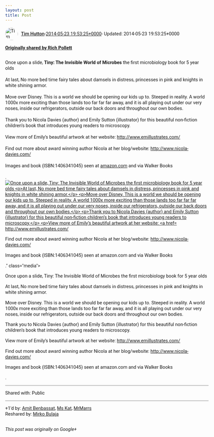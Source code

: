 ```yaml
---
layout: post
title: Post
---
```


<html><head><meta charset="utf-8"><title>Google+ post</title><style>body {font: 11pt Roboto, Arial, sans-serif; max-width: 640px; margin: 24px;}.author-photo {border-radius: 50%; margin-right: 10px; width: 40px;}.author {font-weight: 500;}.main-content {margin: 15px 0 15px;}.post-title {font-weight: bold;}.location {display: block; margin-top: 15px;}.location img {float: left; margin-right: 5px; width: 20px;}.media-link {display: inline-block; max-width: 100%; vertical-align: top;}.media-link p {margin-top: 5px; max-height: 4em; overflow: scroll;}.media {max-height: 100vh; max-width: 100%;}.video-placeholder {background: black; display: flex; height: 300px; max-width: 100%; width: 640px;}.play-icon {border-bottom: 30px solid transparent; border-left: 50px solid white; border-top: 30px solid transparent; color: white; margin: auto;}.album {max-height: 800px; overflow: scroll; width: calc(100vw - 48px);}.album .media-link {margin-right: 5px; max-width: 250px;}.album .media {max-height: 250px;}.link-embed {border-top: 1px solid lightgrey; display: block; margin-top: 20px;}.link-embed img {max-width: 100%;}.inline-link-embed {display: block;}.inline-link-embed img {vertical-align: middle;}.link-title {display: inline-block; font-size: medium; font-weight: 300; padding-left: 1em;}.reshare-attribution {display: block; font-weight: bold; margin-bottom: 10px;}.poll-image {margin-bottom: 5px; max-height: 300px; max-width: 500px;}.poll-choice {align-items: center; display: flex; margin-bottom: 5px; max-width: 500px;}.poll-choice-percentage {background-color: lightblue; height: 100%; left: 0; position: absolute; z-index: -1;}.poll-choice-selected {margin-right: 5px;}.poll-choice-results {border: 1px solid lightgray; border-radius: 5px; display: flex; line-height: 40px; overflow: hidden; padding: 0 8px; position: relative;}.poll-choice-results, .poll-choice-description {flex-grow: 1; margin-right: 10px;}.poll-choice-image {width: 100%;}.poll-choice-image, .poll-choice-image img {max-height: 40px; max-width: 100px;}.poll-choice-votes {max-height: 100px; overflow: auto;}.plus-entity-embed {color: black; display: block; text-decoration: none;}.plus-entity-embed-cover-photo {max-height: 300px; max-width: 100%;}.plus-entity-embed-info {padding: 0 1em 1em;}.plus-entity-embed-info h2 {font-weight: 500; margin: 10px 0;}.plus-entity-embed-info p {font-size: small; margin: 0;}.collection-owner-avatar {border-radius: 50%; border: 2px solid white; height: 40px; margin-top: -22px;}.visibility {padding: 1em 0; border-top: 1px solid grey;}.post-activity {padding: 1em 0; border-top: 1px solid grey;}.comments {border-top: 1px solid gray; padding-top: 1em;}.comment + .comment {margin-top: 1em;}.comment .media-link, .comment .inline-link-embed {margin-top: 5px;}</style></head><body><div style="margin-bottom:1em;"><div style="display:flex; align-items:center"><img class="author-photo" src="https://lh4.googleusercontent.com/-epo4ZZKNqEw/AAAAAAAAAAI/AAAAAAAAVSU/qu3LpcHEnoQ/s64-c/photo.jpg" alt="Tim Hutton"><a href="https://plus.google.com/+TimHutton" target="_blank" class="author">Tim Hutton</a> - <a target="_blank" href="https://plus.google.com/+TimHutton/posts/WLxwfKYADRk">2014-05-23 19:53:25+0000</a><span> - Updated: 2014-05-23 19:53:25+0000</span></div><div class="main-content"></div><div><a target="_blank" href="https://plus.google.com/109794669788083578017/posts/cSHUXjMt4RR" class="reshare-attribution">Originally shared by Rich Pollett</a><br>Once upon a slide, <b>Tiny: The Invisible World of Microbes</b> the first microbiology book for 5 year olds<br><br>At last, No more bed time fairy tales about damsels in distress, princesses in pink and knights in white shining armor.<br><br>Move over Disney. This is a world we should be opening our kids up to. Steeped in reality. A world 1000x more exciting than those lands too far far far away, and it is all playing out under our very noses, inside our refrigerators, outside our back doors and throughout our own bodies.<br><br>Thank you to Nicola Davies (author) and Emily Sutton (illustrator) for this beautiful non-fiction children’s book that introduces young readers to microscopy.<br><br>View more of Emily’s beautiful artwork at her website: <a rel="nofollow" target="_blank" href="http://www.emillustrates.com/" class="ot-anchor bidi_isolate" jslog="10929; track:click" dir="ltr">http://www.emillustrates.com/</a><br><br>Find out more about award winning author Nicola at her blog/website: <a rel="nofollow" target="_blank" href="http://www.nicola-davies.com/" class="ot-anchor bidi_isolate" jslog="10929; track:click" dir="ltr">http://www.nicola-davies.com/</a><br><br>Images and book (ISBN:1406341045) seen at <a rel="nofollow" target="_blank" href="http://amazon.com" class="ot-anchor bidi_isolate" jslog="10929; track:click" dir="ltr">amazon.com</a> and via Walker Books<br><br>.<a href="https://lh4.googleusercontent.com/-oizpAnWG3jg/U3-QNH68mwI/AAAAAAAAV-U/DWw72qpNGjE/w515-h961/Tiny%2BThe%2BInvisible%2BWorld%2Bof%2BMicrobes.png" target="_blank" class="media-link"><img src="https://lh4.googleusercontent.com/-oizpAnWG3jg/U3-QNH68mwI/AAAAAAAAV-U/DWw72qpNGjE/w515-h961/Tiny%2BThe%2BInvisible%2BWorld%2Bof%2BMicrobes.png" alt="Once upon a slide, Tiny: The Invisible World of Microbes the first microbiology book for 5 year olds



At last, No more bed time fairy tales about damsels in distress, princesses in pink and knights in white shining armor.



Move over Disney. This is a world we should be opening our kids up to. Steeped in reality. A world 1000x more exciting than those lands too far far far away, and it is all playing out under our very noses, inside our refrigerators, outside our back doors and throughout our own bodies.



Thank you to Nicola Davies (author) and Emily Sutton (illustrator) for this beautiful non-fiction children’s book that introduces young readers to microscopy.



View more of Emily’s beautiful artwork at her website: http://www.emillustrates.com/



Find out more about award winning author Nicola at her blog/website: http://www.nicola-davies.com/



Images and book (ISBN:1406341045) seen at amazon.com and via Walker Books



." class="media"><p>Once upon a slide, Tiny: The Invisible World of Microbes the first microbiology book for 5 year olds



At last, No more bed time fairy tales about damsels in distress, princesses in pink and knights in white shining armor.



Move over Disney. This is a world we should be opening our kids up to. Steeped in reality. A world 1000x more exciting than those lands too far far far away, and it is all playing out under our very noses, inside our refrigerators, outside our back doors and throughout our own bodies.



Thank you to Nicola Davies (author) and Emily Sutton (illustrator) for this beautiful non-fiction children’s book that introduces young readers to microscopy.



View more of Emily’s beautiful artwork at her website: http://www.emillustrates.com/



Find out more about award winning author Nicola at her blog/website: http://www.nicola-davies.com/



Images and book (ISBN:1406341045) seen at amazon.com and via Walker Books



.</p></a></div></div><div class="visibility">Shared with: Public</div><div class="post-activity"><div class="plus-oners">+1'd by: <a href="https://plus.google.com/+AmitBenbassat">Amit Benbassat</a>, <a href="https://plus.google.com/103314842937793937248">Ms Kat</a>, <a href="https://plus.google.com/110268895957192091651">MrMarrs</a></div><div class="resharers">Reshared by: <a href="https://plus.google.com/+MirkoBulaja">Mirko Bulaja</a></div></div></body></html>

<i>This post was originally on Google+</i>